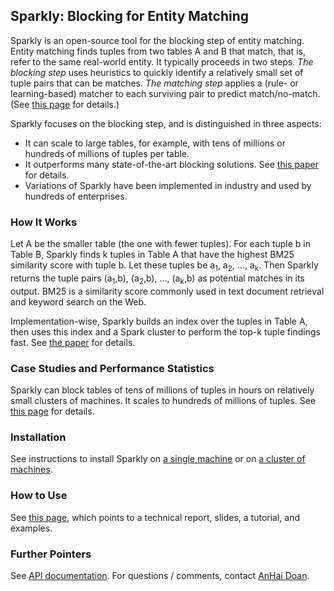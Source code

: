 ## Sparkly: Blocking for Entity Matching

Sparkly is an open-source tool for the blocking step of entity matching. Entity matching finds tuples from two tables A and B that match, that is, refer to the same real-world entity. It typically proceeds in two steps. *The blocking step* uses heuristics to quickly identify a relatively small set of tuple pairs that can be matches. *The matching step* applies a (rule- or learning-based) matcher to each surviving pair to predict match/no-match. (See [this page](https://anhaidgroup.github.io/magellan/about) for details.)

Sparkly focuses on the blocking step, and is distinguished in three aspects: 

* It can scale to large tables, for example, with tens of millions or hundreds of millions of tuples per table. 
* It outperforms many state-of-the-art blocking solutions. See [this paper](https://pages.cs.wisc.edu/~anhai/papers1/sparkly-vldb2023.pdf) for details. 
* Variations of Sparkly have been implemented in industry and used by hundreds of enterprises. 

### How It Works

Let A be the smaller table (the one with fewer tuples). For each tuple b in Table B, Sparkly finds k tuples in Table A that have the highest BM25 similarity score with tuple b. Let these tuples be a<sub>1</sub>, a<sub>2</sub>, ..., a<sub>k</sub>. Then Sparkly returns the tuple pairs (a<sub>1</sub>,b), (a<sub>2</sub>,b), ..., (a<sub>k</sub>,b) as potential matches in its output. BM25 is a similarity score commonly used in text document retrieval and keyword search on the Web. 

Implementation-wise, Sparkly builds an index over the tuples in Table A, then uses this index and a Spark cluster to perform the top-k tuple findings fast. See [the paper](https://www.vldb.org/pvldb/vol16/p1507-paulsen.pdf) for details. 

### Case Studies and Performance Statistics

Sparkly can block tables of tens of millions of tuples in hours on relatively small clusters of machines. It scales to hundreds of millions of tuples. See [this page](https://github.com/anhaidgroup/sparkly/blob/docs-update/doc/case-studies-n-performance-stats.md) for details. 

### Installation

See instructions to install Sparkly on [a single machine](https://github.com/anhaidgroup/sparkly/blob/docs-update/doc/install-single-machine.md) or on [a cluster of machines](https://github.com/anhaidgroup/sparkly/blob/docs-update/doc/install-cluster-machines.md). 

### How to Use

See [this page](https://github.com/anhaidgroup/sparkly/blob/docs-update/doc/using-sparkly.md), which points to a technical report, slides, a tutorial, and examples.

### Further Pointers

See [API documentation](https://derekpaulsen.github.io/sparkly/html/). 
For questions / comments, contact [AnHai Doan](mailto:anhai@cs.wisc.edu).

